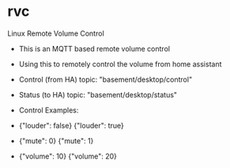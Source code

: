 # rvc
Linux Remote Volume Control
- This is an MQTT based remote volume control
- Using this to remotely control the volume from home assistant

- Control (from HA) topic: "basement/desktop/control"
- Status (to HA) topic: "basement/desktop/status"
- Control Examples:
- {"louder": false} {"louder": true}
- {"mute": 0} {"mute": 1}
- {"volume": 10} {"volume": 20}

